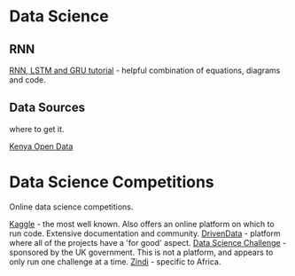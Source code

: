 # Data Science

## RNN
[RNN, LSTM and GRU tutorial](https://jhui.github.io/2017/03/15/RNN-LSTM-GRU/) - helpful combination of equations, diagrams and code.

## Data Sources
where to get it.

[Kenya Open Data](https://www.opendata.go.ke/)

# Data Science Competitions
Online data science competitions.

[Kaggle](https://www.kaggle.com/) - the most well known. Also offers an online platform on which to run code. Extensive documentation and community.
[DrivenData](https://www.drivendata.org) - platform where all of the projects have a 'for good' aspect.
[Data Science Challenge](https://www.datasciencechallenge.org/) - sponsored by the UK government. This is not a platform, and appears to only run one challenge at a time.
[Zindi](https://zindi.africa/) - specific to Africa.
